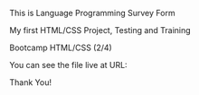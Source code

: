 This is Language Programming Survey Form

My first HTML/CSS Project, Testing and Training

Bootcamp HTML/CSS (2/4)

You can see the file live at URL:


Thank You!
